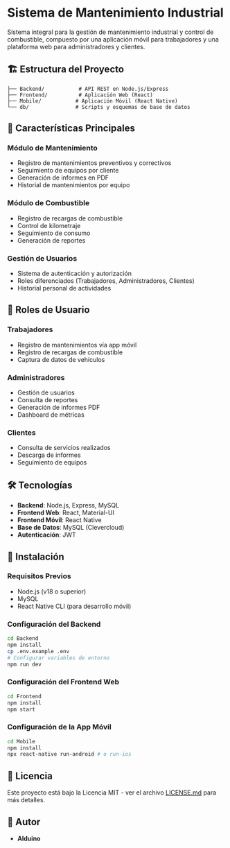 # Sistema de Mantenimiento Industrial

Sistema integral para la gestión de mantenimiento industrial y control de combustible, compuesto por una aplicación móvil para trabajadores y una plataforma web para administradores y clientes.

## 🏗️ Estructura del Proyecto

```
├── Backend/           # API REST en Node.js/Express
├── Frontend/          # Aplicación Web (React)
├── Mobile/           # Aplicación Móvil (React Native)
└── db/               # Scripts y esquemas de base de datos
```

## 🚀 Características Principales

### Módulo de Mantenimiento
- Registro de mantenimientos preventivos y correctivos
- Seguimiento de equipos por cliente
- Generación de informes en PDF
- Historial de mantenimientos por equipo

### Módulo de Combustible
- Registro de recargas de combustible
- Control de kilometraje
- Seguimiento de consumo
- Generación de reportes

### Gestión de Usuarios
- Sistema de autenticación y autorización
- Roles diferenciados (Trabajadores, Administradores, Clientes)
- Historial personal de actividades

## 👥 Roles de Usuario

### Trabajadores
- Registro de mantenimientos vía app móvil
- Registro de recargas de combustible
- Captura de datos de vehículos

### Administradores
- Gestión de usuarios
- Consulta de reportes
- Generación de informes PDF
- Dashboard de métricas

### Clientes
- Consulta de servicios realizados
- Descarga de informes
- Seguimiento de equipos

## 🛠️ Tecnologías

- **Backend**: Node.js, Express, MySQL
- **Frontend Web**: React, Material-UI
- **Frontend Móvil**: React Native
- **Base de Datos**: MySQL (Clevercloud)
- **Autenticación**: JWT

## 🚀 Instalación

### Requisitos Previos
- Node.js (v18 o superior)
- MySQL
- React Native CLI (para desarrollo móvil)

### Configuración del Backend
```bash
cd Backend
npm install
cp .env.example .env
# Configurar variables de entorno
npm run dev
```

### Configuración del Frontend Web
```bash
cd Frontend
npm install
npm start
```

### Configuración de la App Móvil
```bash
cd Mobile
npm install
npx react-native run-android # o run-ios
```

## 📝 Licencia

Este proyecto está bajo la Licencia MIT - ver el archivo [LICENSE.md](LICENSE.md) para más detalles.

## 👤 Autor

- **Alduino** 
